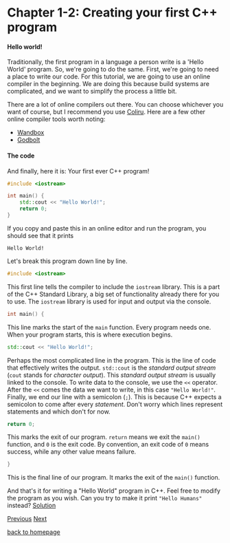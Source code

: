 # Chapter 1-2: Creating your first C++ program



#### Hello world!

Traditionally, the first program in a language a person write is a 'Hello World' program. So, we're going to do the same. First, we're going to need a place to write our code. For this tutorial, we are going to use an online compiler in the beginning. We are doing this because build systems are complicated, and we want to simplify the process a little bit. 

There are a lot of online compilers out there. You can choose whichever you want of course, but I recommend you use [Coliru](https://coliru.stacked-crooked.com/). Here are a few other online compiler tools worth noting:

- [Wandbox](http://wandbox.org)
- [Godbolt](http://godbolt.org)

#### The code

And finally, here it is: Your first ever C++ program!

```cpp
#include <iostream>

int main() {
    std::cout << "Hello World!";
    return 0;
}
```

If you copy and paste this in an online editor and run the program, you should see that it prints

```
Hello World!
```

Let's break this program down line by line.

```cpp
#include <iostream>
```

This first line tells the compiler to include the `iostream` library. This is a part of the C++ Standard Library, a big set of functionality already there for you to use. The `iostream` library is used for input and output via the console. 

```cpp
int main() {
```

This line marks the start of the `main` function. Every program needs one. When your program starts, this is where execution begins.

```cpp
std::cout << "Hello World!";
```

Perhaps the most complicated line in the program. This is the line of code that effectively writes the output. `std::cout` is the *standard output stream* (`cout` stands for *character output*). This *standard output stream* is usually linked to the console. To write data to the console, we use the `<<` operator. After the `<<` comes the data we want to write, in this case `"Hello World!"`. Finally, we end our line with a semicolon (`;`). This is because C++ expects a semicolon to come after every *statement*. Don't worry which lines represent statements and which don't for now. 

```cpp
return 0;
```

This marks the exit of our program. `return` means we exit the `main()` function, and `0` is the exit code. By convention, an exit code of `0` means success, while any other value means failure.

```cpp
}
```

This is the final line of our program. It marks the exit of the `main()` function.



And that's it for writing a "Hello World" program in C++. Feel free to modify the program as you wish. Can you try to make it print `"Hello Humans"` instead? [Solution](solutions/hello-humans.html)

[Previous](1-what-is-a-program.html) 																																			[Next]()

[back to homepage](../../../index.html)

